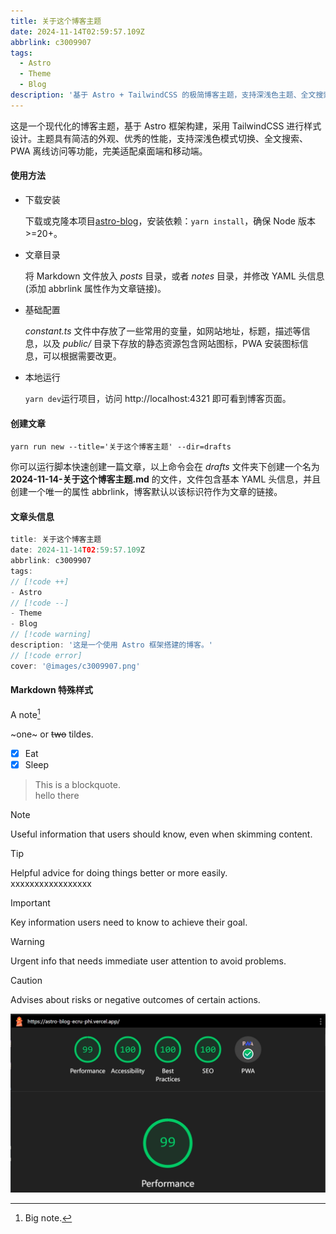 ```yaml
---
title: 关于这个博客主题
date: 2024-11-14T02:59:57.109Z
abbrlink: c3009907
tags:
  - Astro
  - Theme
  - Blog
description: '基于 Astro + TailwindCSS 的极简博客主题，支持深浅色主题、全文搜索、PWA、响应式设计，轻量快速。'
---
```


这是一个现代化的博客主题，基于 Astro 框架构建，采用 TailwindCSS 进行样式设计。主题具有简洁的外观、优秀的性能，支持深浅色模式切换、全文搜索、PWA 离线访问等功能，完美适配桌面端和移动端。

#### 使用方法

- 下载安装

  下载或克隆本项目[astro-blog](https://github.com/babybluue/astro-blog)，安装依赖：`yarn install`，确保 Node 版本>=20+。

- 文章目录

  将 Markdown 文件放入 _posts_ 目录，或者 _notes_ 目录，并修改 YAML 头信息 (添加 abbrlink 属性作为文章链接)。

- 基础配置

  _constant.ts_ 文件中存放了一些常用的变量，如网站地址，标题，描述等信息，以及 _public/_ 目录下存放的静态资源包含网站图标，PWA 安装图标信息，可以根据需要改更。

- 本地运行

  `yarn dev`运行项目，访问 http://localhost:4321 即可看到博客页面。

#### 创建文章

`yarn run new --title='关于这个博客主题' --dir=drafts`

你可以运行脚本快速创建一篇文章，以上命令会在 _drafts_ 文件夹下创建一个名为 **2024-11-14-关于这个博客主题.md** 的文件，文件包含基本 YAML 头信息，并且创建一个唯一的属性 abbrlink，博客默认以该标识符作为文章的链接。

#### 文章头信息

```ts {1-3}
title: 关于这个博客主题
date: 2024-11-14T02:59:57.109Z
abbrlink: c3009907
tags:
// [!code ++]
- Astro
// [!code --]
- Theme
- Blog
// [!code warning]
description: '这是一个使用 Astro 框架搭建的博客。'
// [!code error]
cover: '@images/c3009907.png'
```

#### Markdown 特殊样式

A note[^1]

[^1]: Big note.

~one~ or ~~two~~ tildes.

- [x] Eat
- [x] Sleep

> This is a blockquote.  
> hello there

> [!NOTE]
> Useful information that users should know, even when skimming content.

> [!TIP]
> Helpful advice for doing things better or more easily.  
> xxxxxxxxxxxxxxxxx

> [!IMPORTANT]
> Key information users need to know to achieve their goal.

> [!WARNING]
> Urgent info that needs immediate user attention to avoid problems.

> [!CAUTION]
> Advises about risks or negative outcomes of certain actions.

![lighthouse](../images/lighthouse.png)
